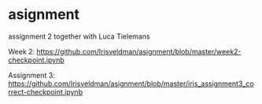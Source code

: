 # asignment

assignment 2 together with Luca Tielemans

Week 2:
https://github.com/Irisveldman/asignment/blob/master/week2-checkpoint.ipynb

Assignment 3: 
https://github.com/Irisveldman/asignment/blob/master/iris_assignment3_correct-checkpoint.ipynb
